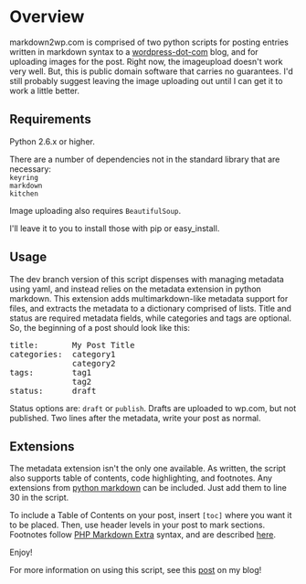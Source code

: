 # Overview

markdown2wp.com is comprised of two python scripts for posting entries written in markdown syntax to a [wordpress-dot-com](http://wordpress.com) blog, and for uploading images for the post. Right now, the imageupload doesn't work very well. But, this is public domain software that carries no guarantees. I'd still probably suggest leaving the image uploading out until I can get it to work a little better.

## Requirements

Python 2.6.x or higher.

There are a number of dependencies not in the standard library that are necessary:  
`keyring`    
`markdown`      
`kitchen`


Image uploading also requires `BeautifulSoup`.

I'll leave it to you to install those with pip or easy_install.

## Usage

The dev branch version of this script dispenses with managing metadata using yaml, and instead relies on the metadata extension in python markdown. This extension adds multimarkdown-like metadata support for files, and extracts the metadata to a dictionary comprised of lists. Title and status are required metadata fields, while categories and tags are optional. So, the beginning of a post should look like this:  

<pre>
title:       My Post Title  
categories:  category1  
             category2  
tags:        tag1  
             tag2  
status:      draft  
</pre>

Status options are: `draft` or `publish`. Drafts are uploaded to wp.com, but not published. Two lines after the metadata, write your post as normal.  

## Extensions

The metadata extension isn't the only one available. As written, the script also supports table of contents, code highlighting, and footnotes. Any extensions from [python markdown](http://www.freewisdom.org/projects/python-markdown/Available_Extensions) can be included. Just add them to line 30 in the script.  

To include a Table of Contents on your post, insert `[toc]` where you want it to be placed. Then, use header levels in your post to mark sections. Footnotes follow [PHP Markdown Extra](http://michelf.com/projects/php-markdown/extra/#footnotes) syntax, and are described [here](http://www.freewisdom.org/projects/python-markdown/Footnotes).  

Enjoy!  

For more information on using this script, see this [post](http://parezcoydigo.wordpress.com/2011/05/25/post-to-wordpress-com-with-markdown-6/) on my blog!   
